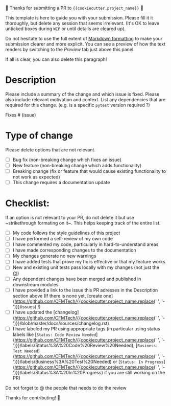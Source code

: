 :tada: Thanks for submitting a PR to `{{cookiecutter.project_name}}` :tada:

This template is here to guide you with your submission. Please fill it it thoroughly, but delete any session that seems irrelevant. (It's OK to leave unticked boxes during `WIP` or until details are cleared up).

Do not hesitate to use the full extent of [Markdown formatting][markdown_formatting] to make your submission clearer and more explicit. You can see a preview of how the text renders by switching to the *Preview* tab just above this panel.

[markdown_formatting]: https://github.com/adam-p/markdown-here/wiki/Markdown-Cheatsheet

If all is clear, you can also delete this paragraph!

# Description

Please include a summary of the change and which issue is fixed. Please also include relevant motivation and context. List any dependencies that are required for this change. (e.g. is a specific `pytest` version required ?)

Fixes # (issue)

# Type of change

Please delete options that are not relevant.

- [ ] Bug fix (non-breaking change which fixes an issue)
- [ ] New feature (non-breaking change which adds functionality)
- [ ] Breaking change (fix or feature that would cause existing functionality to not work as expected)
- [ ] This change requires a documentation update

# Checklist:

If an option is not relevant to your PR, do not delete it but use ~strikethrough formating on it~. This helps keeping track of the entire list.

- [ ] My code follows the style guidelines of this project
- [ ] I have performed a self-review of my own code
- [ ] I have commented my code, particularly in hard-to-understand areas
- [ ] I have made corresponding changes to the documentation
- [ ] My changes generate no new warnings
- [ ] I have added tests that prove my fix is effective or that my feature works
- [ ] New and existing unit tests pass locally with my changes (not just the [CI](https://link.to.ci))
- [ ] Any dependent changes have been merged and published in downstream modules
- [ ] I have provided a link to the issue this PR adresses in the Description section above (If there is none yet,
[create one](https://github.com/CFMTech/{{cookiecutter.project_name.replace(' ', '-')}}/issues) !)
- [ ] I have updated the [changelog](https://github.com/CFMTech/{{cookiecutter.project_name.replace(' ', '-')}}/blob/master/docs/sources/changelog.rst)
- [ ] I have labeled my PR using appropriate tags (in particular using status labels like [`Status: Code Review Needed`](https://github.com/CFMTech/{{cookiecutter.project_name.replace(' ', '-')}}/labels/Status%3A%20Code%20Review%20Needed), [`Business: Test Needed`](https://github.com/CFMTech/{{cookiecutter.project_name.replace(' ', '-')}}/labels/Business%3A%20Test%20Needed) or [`Status: In Progress`](https://github.com/CFMTech/{{cookiecutter.project_name.replace(' ', '-')}}/labels/Status%3A%20In%20Progress) if you are still working on the PR)

Do not forget to @ the people that needs to do the review

Thanks for contributing! :pray:
